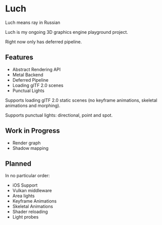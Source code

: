 # Luch

Luch means ray in Russian

Luch is my ongoing 3D graphics engine playground project.

Right now only has deferred pipeline.

## Features
* Abstract Rendering API
* Metal Backend
* Deferred Pipeline
* Loading glTF 2.0 scenes
* Punctual Lights

Supports loading glTF 2.0 static scenes (no keyframe animations, skeletal animations and morphing).

Supports punctual lights: directional, point and spot.

## Work in Progress
* Render graph
* Shadow mapping

## Planned
In no particular order:
* iOS Support
* Vulkan middleware
* Area lights
* Keyframe Animations
* Skeletal Animations
* Shader reloading
* Light probes
